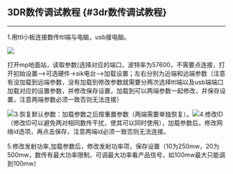 ## 3DR数传调试教程 {#3dr数传调试教程}

---

1.用ttl小板连接数传ttl端与电脑，usb接电脑。

![](http://doc.cuav.net/PixHack/assets/3DR10.jpg)

打开mp地面站，读取参数\(选择对应的端口，波特率为57600，不需要点连接，打开初始设置—&gt;可选硬件-&gt;sik电台—&gt;加载设置；左右分别为近端和远端参数（注意有没加载到远端参数，没有加载到修改参数就需要分两次选择ttl端以及usb端端口加载对应的设置参数，并修改保存设置，加载到可以两端参数一起修改，并保存设置，注意两端参数必须一致否则无法连接）

![](http://doc.cuav.net/PixHack/assets/3dr11.jpg)3.恢复默认参数：加载参数之后按重置参数（两端需要单独恢复）。![](http://doc.cuav.net/PixHack/assets/3dr112.jpg)4.修改ID（修改ID可以避免两对相同数传干扰，使其可以同时使用），加载参数后，修改网络id选项，再点击保存，注意两端id必须一致否则无法连接。

5.修改发射功率,加载参数后，修改发射功率项，保存设置（10为250mw，20为500mw，数传有最大功率限制，可调最大功率看产品信号，如100mw最大只能调到100mw）

